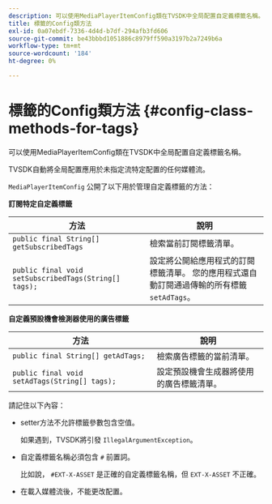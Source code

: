 ```yaml
---
description: 可以使用MediaPlayerItemConfig類在TVSDK中全局配置自定義標籤名稱。
title: 標籤的Config類方法
exl-id: 0a07ebdf-7336-4d4d-b7df-294afb3fd606
source-git-commit: be43bbbd1051886c8979ff590a3197b2a7249b6a
workflow-type: tm+mt
source-wordcount: '184'
ht-degree: 0%

---
```


# 標籤的Config類方法 {#config-class-methods-for-tags}

可以使用MediaPlayerItemConfig類在TVSDK中全局配置自定義標籤名稱。

TVSDK自動將全局配置應用於未指定流特定配置的任何媒體流。

`MediaPlayerItemConfig` 公開了以下用於管理自定義標籤的方法：

**訂閱特定自定義標籤**

| <b>方法</b> | <b>說明</b> |
|--- |--- |
| `public final String[] getSubscribedTags` | 檢索當前訂閱標籤清單。 |
| `public final void setSubscribedTags(String[] tags);` | 設定將公開給應用程式的訂閱標籤清單。  您的應用程式還自動訂閱通過傳輸的所有標籤 `setAdTags`。 |

**自定義預設機會檢測器使用的廣告標籤**

| <b>方法</b> | <b>說明</b> |
|--- |--- |
| `public final String[] getAdTags;` | 檢索廣告標籤的當前清單。 |
| `public final void setAdTags(String[] tags);` | 設定預設機會生成器將使用的廣告標籤清單。 |

請記住以下內容：

* setter方法不允許標籤參數包含空值。

   如果遇到，TVSDK將引發 `IllegalArgumentException`。
* 自定義標籤名稱必須包含 `#` 前置詞。

   比如說， `#EXT-X-ASSET` 是正確的自定義標籤名稱，但 `EXT-X-ASSET` 不正確。

* 在載入媒體流後，不能更改配置。
